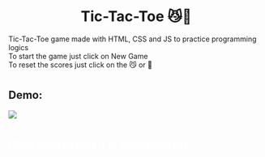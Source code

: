 <h1 align="center">
    Tic-Tac-Toe 😼🐧
</h1>

Tic-Tac-Toe game made with HTML, CSS and JS to practice programming logics<br>
To start the game just click on New Game<br>
To reset the scores just click on the 😼 or 🐧

#

<h2 align="left">Demo:</h2>

<img src="https://github.com/igordev96/simple-music-player/blob/main/assets/music-player.gif">

#

<h2><a style="text-decoration: none; color: #fff;" href="https://space-music-player.netlify.app/" target="_blank">Click here to test it in your browser</a></h2>